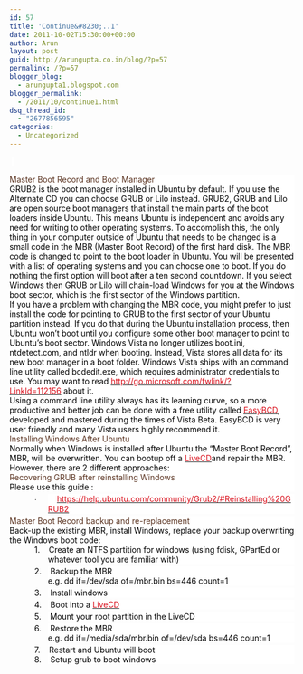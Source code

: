 ```yaml
---
id: 57
title: 'Continue&#8230;..1'
date: 2011-10-02T15:30:00+00:00
author: Arun
layout: post
guid: http://arungupta.co.in/blog/?p=57
permalink: /?p=57
blogger_blog:
  - arungupta1.blogspot.com
blogger_permalink:
  - /2011/10/continue1.html
dsq_thread_id:
  - "2677856595"
categories:
  - Uncategorized
---
```

<div dir="ltr" style="text-align: left;" trbidi="on">
   <span style="background-color: white; font-family: 'Times New Roman', serif; font-size: 16px;"> </span></p> 
  
  <div style="background: white; line-height: normal; margin-bottom: .0001pt; margin-bottom: 0in;">
    <span style="color: #5a3320; font-family: "Helvetica","sans-serif"; font-size: 19.0pt; mso-fareast-font-family: "Times New Roman";">Master Boot Record and Boot Manager</span><span style="color: black; font-family: "Times New Roman","serif"; font-size: 12.0pt; mso-fareast-font-family: "Times New Roman";"><o:p></o:p></span>
  </div>
  
  <div style="background: white; line-height: normal; margin-bottom: .0001pt; margin-bottom: 0in;">
    <span style="color: black; font-family: "Helvetica","sans-serif"; font-size: 12.0pt; mso-fareast-font-family: "Times New Roman";">GRUB2 is the boot manager installed in Ubuntu by default. If you use the Alternate CD you can choose GRUB or Lilo instead. GRUB2, GRUB and Lilo are open source boot managers that install the main parts of the boot loaders inside Ubuntu. This means Ubuntu is independent and avoids any need for writing to other operating systems. To accomplish this, the only thing in your computer outside of Ubuntu that needs to be changed is a small code in the MBR (Master Boot Record) of the first hard disk. The MBR code is changed to point to the boot loader in Ubuntu. You will be presented with a list of operating systems and you can choose one to boot. If you do nothing the first option will boot after a ten second countdown. If you select Windows then GRUB or Lilo will chain-load Windows for you at the Windows boot sector, which is the first sector of the Windows partition.</span><span style="color: black; font-family: "Times New Roman","serif"; font-size: 12.0pt; mso-fareast-font-family: "Times New Roman";"><o:p></o:p></span>
  </div>
  
  <div style="background: white; line-height: normal; margin-bottom: .0001pt; margin-bottom: 0in;">
    <span style="color: black; font-family: "Helvetica","sans-serif"; font-size: 12.0pt; mso-fareast-font-family: "Times New Roman";">If you have a problem with changing the MBR code, you might prefer to just install the code for pointing to GRUB to the first sector of your Ubuntu partition instead. If you do that during the Ubuntu installation process, then Ubuntu won&#8217;t boot until you configure some other boot manager to point to Ubuntu&#8217;s boot sector. Windows Vista no longer utilizes boot.ini, ntdetect.com, and ntldr when booting. Instead, Vista stores all data for its new boot manager in a boot folder. Windows Vista ships with an command line utility called bcdedit.exe, which requires administrator credentials to use. You may want to read </span><a href="http://go.microsoft.com/fwlink/?LinkId=112156"><span style="color: #d90d19; font-family: "Helvetica","sans-serif"; font-size: 12.0pt; mso-fareast-font-family: "Times New Roman";">http://go.microsoft.com/fwlink/?LinkId=112156</span></a><span style="color: black; font-family: "Helvetica","sans-serif"; font-size: 12.0pt; mso-fareast-font-family: "Times New Roman";"> about it.</span><span style="color: black; font-family: "Times New Roman","serif"; font-size: 12.0pt; mso-fareast-font-family: "Times New Roman";"><o:p></o:p></span>
  </div>
  
  <div style="background: white; line-height: normal; margin-bottom: .0001pt; margin-bottom: 0in;">
    <span style="color: black; font-family: "Helvetica","sans-serif"; font-size: 12.0pt; mso-fareast-font-family: "Times New Roman";">Using a command line utility always has its learning curve, so a more productive and better job can be done with a free utility called <a href="http://neosmart.net/dl.php?id=1"><span style="color: #d90d19;">EasyBCD</span></a>, developed and mastered during the times of Vista Beta. EasyBCD is very user friendly and many Vista users highly recommend it.</span><span style="color: black; font-family: "Times New Roman","serif"; font-size: 12.0pt; mso-fareast-font-family: "Times New Roman";"><o:p></o:p></span>
  </div>
  
  <div style="background: white; line-height: normal; margin-bottom: .0001pt; margin-bottom: 0in;">
  </div>
  
  <div style="background: white; line-height: normal; margin-bottom: .0001pt; margin-bottom: 0in;">
  </div>
  
  <div style="background: white; line-height: normal; margin-bottom: .0001pt; margin-bottom: 0in;">
    <span style="color: #5a3320; font-family: "Helvetica","sans-serif"; font-size: 19.0pt; mso-fareast-font-family: "Times New Roman";">Installing Windows After Ubuntu</span><span style="color: black; font-family: "Times New Roman","serif"; font-size: 12.0pt; mso-fareast-font-family: "Times New Roman";"><o:p></o:p></span>
  </div>
  
  <div style="background: white; line-height: normal; margin-bottom: .0001pt; margin-bottom: 0in;">
    <span style="color: black; font-family: "Helvetica","sans-serif"; font-size: 12.0pt; mso-fareast-font-family: "Times New Roman";">Normally when Windows is installed after Ubuntu the &#8220;Master Boot Record&#8221;, MBR, will be overwritten. You can bootup off a <a href="https://help.ubuntu.com/community/LiveCD"><span style="color: #d90d19;">LiveCD</span></a>and repair the MBR. However, there are 2 different approaches:</span><span style="color: black; font-family: "Times New Roman","serif"; font-size: 12.0pt; mso-fareast-font-family: "Times New Roman";"><o:p></o:p></span>
  </div>
  
  <div style="background: white; line-height: normal; margin-bottom: .0001pt; margin-bottom: 0in;">
    <span style="color: #5a3320; font-family: "Helvetica","sans-serif"; font-size: 15.5pt; mso-fareast-font-family: "Times New Roman";">Recovering GRUB after reinstalling Windows</span><span style="color: black; font-family: "Times New Roman","serif"; font-size: 12.0pt; mso-fareast-font-family: "Times New Roman";"><o:p></o:p></span>
  </div>
  
  <div style="background: white; line-height: normal; margin-bottom: .0001pt; margin-bottom: 0in;">
    <span style="color: black; font-family: "Helvetica","sans-serif"; font-size: 12.0pt; mso-fareast-font-family: "Times New Roman";">Please use this guide :</span><span style="color: black; font-family: "Times New Roman","serif"; font-size: 12.0pt; mso-fareast-font-family: "Times New Roman";"><o:p></o:p></span>
  </div>
  
  <div style="background: white; line-height: normal; margin-bottom: 3.0pt; margin-left: 51.0pt; margin-right: 0in; margin-top: 3.0pt; text-indent: -.25in;">
    <span style="color: black; font-family: Symbol; font-size: 10.0pt; mso-bidi-font-family: "Times New Roman"; mso-fareast-font-family: "Times New Roman";">·</span><span style="color: black; font-family: "Times New Roman","serif"; font-size: 7.0pt; mso-fareast-font-family: "Times New Roman";">        </span><span style="color: black; font-family: "Times New Roman","serif"; font-size: 7.0pt; mso-bidi-font-size: 11.0pt; mso-fareast-font-family: "Times New Roman";"> </span><a href="https://help.ubuntu.com/community/Grub2/#Reinstalling%20GRUB2"><span style="color: #d90d19; font-family: "Helvetica","sans-serif"; font-size: 12.0pt; mso-fareast-font-family: "Times New Roman";">https://help.ubuntu.com/community/Grub2/#Reinstalling%20GRUB2</span></a><span style="color: black; font-family: "Times New Roman","serif"; font-size: 12.0pt; mso-fareast-font-family: "Times New Roman";"><o:p></o:p></span>
  </div>
  
  <div style="background: white; line-height: normal; margin-bottom: .0001pt; margin-bottom: 0in;">
    <span style="color: #5a3320; font-family: "Helvetica","sans-serif"; font-size: 15.5pt; mso-fareast-font-family: "Times New Roman";">Master Boot Record backup and re-replacement</span><span style="color: black; font-family: "Times New Roman","serif"; font-size: 12.0pt; mso-fareast-font-family: "Times New Roman";"><o:p></o:p></span>
  </div>
  
  <div style="background: white; line-height: normal; margin-bottom: .0001pt; margin-bottom: 0in;">
    <span style="color: black; font-family: "Helvetica","sans-serif"; font-size: 12.0pt; mso-fareast-font-family: "Times New Roman";">Back-up the existing MBR, install Windows, replace your backup overwriting the Windows boot code:</span><span style="color: black; font-family: "Times New Roman","serif"; font-size: 12.0pt; mso-fareast-font-family: "Times New Roman";"><o:p></o:p></span>
  </div>
  
  <div style="background: white; line-height: normal; margin-bottom: .0001pt; margin-bottom: 0in; margin-left: 51.0pt; margin-right: 0in; margin-top: 0in; text-indent: -.25in;">
    <span style="color: black; font-family: "Helvetica","sans-serif"; font-size: 12.0pt; mso-fareast-font-family: "Times New Roman";">1.</span><span style="color: black; font-family: "Times New Roman","serif"; font-size: 7.0pt; mso-fareast-font-family: "Times New Roman";">   </span><span style="color: black; font-family: "Times New Roman","serif"; font-size: 7.0pt; mso-bidi-font-size: 11.0pt; mso-fareast-font-family: "Times New Roman";"> </span><span style="color: black; font-family: "Helvetica","sans-serif"; font-size: 12.0pt; mso-fareast-font-family: "Times New Roman";">Create an NTFS partition for windows (using fdisk, GPartEd or whatever tool you are familiar with)</span><span style="color: black; font-family: "Times New Roman","serif"; font-size: 12.0pt; mso-fareast-font-family: "Times New Roman";"><o:p></o:p></span>
  </div>
  
  <div style="background: white; line-height: normal; margin-bottom: 3.0pt; margin-left: 51.0pt; margin-right: 0in; margin-top: 3.0pt; text-indent: -.25in;">
    <span style="color: black; font-family: "Helvetica","sans-serif"; font-size: 12.0pt; mso-fareast-font-family: "Times New Roman";">2.</span><span style="color: black; font-family: "Times New Roman","serif"; font-size: 7.0pt; mso-fareast-font-family: "Times New Roman";">   </span><span style="color: black; font-family: "Times New Roman","serif"; font-size: 7.0pt; mso-bidi-font-size: 11.0pt; mso-fareast-font-family: "Times New Roman";"> </span><span style="color: black; font-family: "Helvetica","sans-serif"; font-size: 12.0pt; mso-fareast-font-family: "Times New Roman";">Backup the MBR e.g. </span><span style="color: black; font-family: "Courier New"; font-size: 10.0pt; mso-fareast-font-family: "Times New Roman";">dd if=/dev/sda of=/mbr.bin bs=446 count=1</span><span style="color: black; font-family: "Times New Roman","serif"; font-size: 12.0pt; mso-fareast-font-family: "Times New Roman";"><o:p></o:p></span>
  </div>
  
  <div style="background: white; line-height: normal; margin-bottom: .0001pt; margin-bottom: 0in; margin-left: 51.0pt; margin-right: 0in; margin-top: 0in; text-indent: -.25in;">
    <span style="color: black; font-family: "Helvetica","sans-serif"; font-size: 12.0pt; mso-fareast-font-family: "Times New Roman";">3.</span><span style="color: black; font-family: "Times New Roman","serif"; font-size: 7.0pt; mso-fareast-font-family: "Times New Roman";">   </span><span style="color: black; font-family: "Times New Roman","serif"; font-size: 7.0pt; mso-bidi-font-size: 11.0pt; mso-fareast-font-family: "Times New Roman";"> </span><span style="color: black; font-family: "Helvetica","sans-serif"; font-size: 12.0pt; mso-fareast-font-family: "Times New Roman";">Install windows</span><span style="color: black; font-family: "Times New Roman","serif"; font-size: 12.0pt; mso-fareast-font-family: "Times New Roman";"><o:p></o:p></span>
  </div>
  
  <div style="background: white; line-height: normal; margin-bottom: 3.0pt; margin-left: 51.0pt; margin-right: 0in; margin-top: 3.0pt; text-indent: -.25in;">
    <span style="color: black; font-family: "Helvetica","sans-serif"; font-size: 12.0pt; mso-fareast-font-family: "Times New Roman";">4.</span><span style="color: black; font-family: "Times New Roman","serif"; font-size: 7.0pt; mso-fareast-font-family: "Times New Roman";">   </span><span style="color: black; font-family: "Times New Roman","serif"; font-size: 7.0pt; mso-bidi-font-size: 11.0pt; mso-fareast-font-family: "Times New Roman";"> </span><span style="color: black; font-family: "Helvetica","sans-serif"; font-size: 12.0pt; mso-fareast-font-family: "Times New Roman";">Boot into a <a href="https://help.ubuntu.com/community/LiveCD"><span style="color: #d90d19;">LiveCD</span></a></span><span style="color: black; font-family: "Times New Roman","serif"; font-size: 12.0pt; mso-fareast-font-family: "Times New Roman";"><o:p></o:p></span>
  </div>
  
  <div style="background: white; line-height: normal; margin-bottom: .0001pt; margin-bottom: 0in; margin-left: 51.0pt; margin-right: 0in; margin-top: 0in; text-indent: -.25in;">
    <span style="color: black; font-family: "Helvetica","sans-serif"; font-size: 12.0pt; mso-fareast-font-family: "Times New Roman";">5.</span><span style="color: black; font-family: "Times New Roman","serif"; font-size: 7.0pt; mso-fareast-font-family: "Times New Roman";">   </span><span style="color: black; font-family: "Times New Roman","serif"; font-size: 7.0pt; mso-bidi-font-size: 11.0pt; mso-fareast-font-family: "Times New Roman";"> </span><span style="color: black; font-family: "Helvetica","sans-serif"; font-size: 12.0pt; mso-fareast-font-family: "Times New Roman";">Mount your root partition in the LiveCD</span><span style="color: black; font-family: "Times New Roman","serif"; font-size: 12.0pt; mso-fareast-font-family: "Times New Roman";"><o:p></o:p></span>
  </div>
  
  <div style="background: white; line-height: normal; margin-bottom: 3.0pt; margin-left: 51.0pt; margin-right: 0in; margin-top: 3.0pt; text-indent: -.25in;">
    <span style="color: black; font-family: "Helvetica","sans-serif"; font-size: 12.0pt; mso-fareast-font-family: "Times New Roman";">6.</span><span style="color: black; font-family: "Times New Roman","serif"; font-size: 7.0pt; mso-fareast-font-family: "Times New Roman";">   </span><span style="color: black; font-family: "Times New Roman","serif"; font-size: 7.0pt; mso-bidi-font-size: 11.0pt; mso-fareast-font-family: "Times New Roman";"> </span><span style="color: black; font-family: "Helvetica","sans-serif"; font-size: 12.0pt; mso-fareast-font-family: "Times New Roman";">Restore the MBR e.g. </span><span style="color: black; font-family: "Courier New"; font-size: 10.0pt; mso-fareast-font-family: "Times New Roman";">dd if=/media/sda/mbr.bin of=/dev/sda bs=446 count=1</span><span style="color: black; font-family: "Times New Roman","serif"; font-size: 12.0pt; mso-fareast-font-family: "Times New Roman";"><o:p></o:p></span>
  </div>
  
  <div style="background: white; line-height: normal; margin-bottom: .0001pt; margin-bottom: 0in; margin-left: 51.0pt; margin-right: 0in; margin-top: 0in; text-indent: -.25in;">
    <span style="color: black; font-family: "Helvetica","sans-serif"; font-size: 12.0pt; mso-fareast-font-family: "Times New Roman";">7.</span><span style="color: black; font-family: "Times New Roman","serif"; font-size: 7.0pt; mso-fareast-font-family: "Times New Roman";">   </span><span style="color: black; font-family: "Times New Roman","serif"; font-size: 7.0pt; mso-bidi-font-size: 11.0pt; mso-fareast-font-family: "Times New Roman";"> </span><span style="color: black; font-family: "Helvetica","sans-serif"; font-size: 12.0pt; mso-fareast-font-family: "Times New Roman";">Restart and Ubuntu will boot</span><span style="color: black; font-family: "Times New Roman","serif"; font-size: 12.0pt; mso-fareast-font-family: "Times New Roman";"><o:p></o:p></span>
  </div>
  
  <div style="background: white; line-height: normal; margin-bottom: .0001pt; margin-bottom: 0in; margin-left: 51.0pt; margin-right: 0in; margin-top: 0in; text-indent: -.25in;">
    <span style="color: black; font-family: "Helvetica","sans-serif"; font-size: 12.0pt; mso-fareast-font-family: "Times New Roman";">8.</span><span style="color: black; font-family: "Times New Roman","serif"; font-size: 7.0pt; mso-fareast-font-family: "Times New Roman";">   </span><span style="color: black; font-family: "Times New Roman","serif"; font-size: 7.0pt; mso-bidi-font-size: 11.0pt; mso-fareast-font-family: "Times New Roman";"> </span><span style="color: black; font-family: "Helvetica","sans-serif"; font-size: 12.0pt; mso-fareast-font-family: "Times New Roman";">Setup grub to boot windows</span><span style="color: black; font-family: "Times New Roman","serif"; font-size: 12.0pt; mso-fareast-font-family: "Times New Roman";"><o:p></o:p></span>
  </div>
</div>